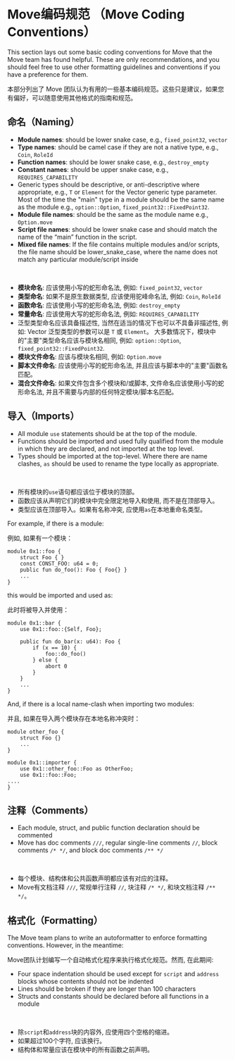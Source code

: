 # Move编码规范 （Move Coding Conventions）

This section lays out some basic coding conventions for Move that the Move team has found helpful. These are only recommendations, and you should feel free to use other formatting guidelines and conventions if you have a preference for them.

本部分列出了 Move 团队认为有用的一些基本编码规范。这些只是建议，如果您有偏好，可以随意使用其他格式的指南和规范。

## 命名（Naming）

- **Module names**: should be lower snake case, e.g., `fixed_point32`, `vector`
- **Type names**: should be camel case if they are not a native type, e.g., `Coin`, `RoleId`
- **Function names**: should be lower snake case, e.g., `destroy_empty`
- **Constant names**: should be upper snake case, e.g., `REQUIRES_CAPABILITY`
- Generic types should be descriptive, or anti-descriptive where appropriate, e.g., `T` or `Element` for the Vector generic type parameter. Most of the time the "main" type in a module should be the same name as the module e.g., `option::Option`, `fixed_point32::FixedPoint32`.
- **Module file names**: should be the same as the module name e.g., `Option.move`
- **Script file names**: should be lower snake case and should match the name of the “main” function in the script.
- **Mixed file names**: If the file contains multiple modules and/or scripts, the file name should be lower_snake_case, where the name does not match any particular module/script inside

<br />

- **模块命名**: 应该使用小写的蛇形命名法, 例如: `fixed_point32`, `vector`
- **类型命名**: 如果不是原生数据类型, 应该使用驼峰命名法, 例如: `Coin`, `RoleId`
- **函数命名**: 应该使用小写的蛇形命名法, 例如: `destroy_empty`
- **常量命名**: 应该使用大写的蛇形命名法, 例如: `REQUIRES_CAPABILITY`
- 泛型类型命名应该具备描述性, 当然在适当的情况下也可以不具备非描述性, 例如: Vector 泛型类型的参数可以是 `T` 或 `Element`。 大多数情况下，模块中的"主要"类型命名应该与模块名相同, 例如: `option::Option`, `fixed_point32::FixedPoint32`.
- **模块文件命名**: 应该与模块名相同, 例如: `Option.move`
- **脚本文件命名**: 应该使用小写的蛇形命名法, 并且应该与脚本中的"主要"函数名匹配。
- **混合文件命名**: 如果文件包含多个模块和/或脚本, 文件命名应该使用小写的蛇形命名法, 并且不需要与内部的任何特定模块/脚本名匹配。

## 导入（Imports）

- All module `use` statements should be at the top of the module.
- Functions should be imported and used fully qualified from the module in which they are declared, and not imported at the top level.
- Types should be imported at the top-level. Where there are name clashes, `as` should be used to rename the type locally as appropriate.

<br />

- 所有模块的`use`语句都应该位于模块的顶部。
- 函数应该从声明它们的模块中完全限定地导入和使用, 而不是在顶部导入。
- 类型应该在顶部导入。如果有名称冲突, 应使用`as`在本地重命名类型。

For example, if there is a module:

例如, 如果有一个模块：

```move=
module 0x1::foo {
    struct Foo { }
    const CONST_FOO: u64 = 0;
    public fun do_foo(): Foo { Foo{} }
    ...
}
```
this would be imported and used as:

此时将被导入并使用：

```move=
module 0x1::bar {
    use 0x1::foo::{Self, Foo};

    public fun do_bar(x: u64): Foo {
        if (x == 10) {
            foo::do_foo()
        } else {
            abort 0
        }
    }
    ...
}
```
And, if there is a local name-clash when importing two modules:

并且, 如果在导入两个模块存在本地名称冲突时：

```move=
module other_foo {
    struct Foo {}
    ...
}

module 0x1::importer {
    use 0x1::other_foo::Foo as OtherFoo;
    use 0x1::foo::Foo;
....
}
```

## 注释（Comments）

- Each module, struct, and public function declaration should be commented
- Move has doc comments `///`, regular single-line comments `//`, block comments `/* */`, and block doc comments `/** */`

<br />

- 每个模块、结构体和公共函数声明都应该有对应的注释。
- Move有文档注释 `///`, 常规单行注释 `//`, 块注释 `/* */`, 和块文档注释 `/** */`。

## 格式化（Formatting）

The Move team plans to write an autoformatter to enforce formatting conventions. However, in the meantime:

Move团队计划编写一个自动格式化程序来执行格式化规范。然而, 在此期间:

- Four space indentation should be used except for `script` and `address` blocks whose contents should not be indented
- Lines should be broken if they are longer than 100 characters
- Structs and constants should be declared before all functions in a module

<br />

- 除`script`和`address`块的内容外, 应使用四个空格的缩进。
- 如果超过100个字符, 应该换行。
- 结构体和常量应该在模块中的所有函数之前声明。

